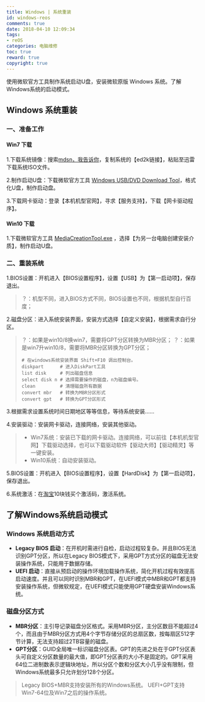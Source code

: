 ```yaml
---
title: Windows | 系统重装
id: windows-reos
comments: true
date: 2018-04-10 12:09:34
tags:
- reOS
categories: 电脑维修
toc: true
reward: true
copyright: true
---
```


<!--# Windows | 系统重装-->

使用微软官方工具制作系统启动U盘，安装微软原版 Windows 系统。了解Windows系统的启动模式。

<!-- more -->

## Windows 系统重装

### 一、准备工作

#### Win7 下载

1.下载系统镜像：搜索[mdsn，我告诉你](https://msdn.itellyou.cn/)，复制系统的【ed2k链接】，粘贴至迅雷下载系统ISO文件。

2.制作启动U盘：下载微软官方工具 [Windows USB/DVD Download Tool](https://www.microsoft.com/en-us/download/details.aspx?id=56485)，格式化U盘，制作启动盘。

3.下载网卡驱动：登录【本机机型官网】，寻求【服务支持】，下载【网卡驱动程序】。

#### Win10 下载

1.下载微软官方工具 [MediaCreationTool.exe](https://www.microsoft.com/zh-cn/software-download/windows10?OCID=WIP_r_Win10_Body_AddPC) ，选择【为另一台电脑创建安装介质】，制作启动U盘。

### 二、重装系统

1.BIOS设置：开机进入【BIOS设置程序】，设置【USB】为【第一启动项】，保存退出。

  > ？：机型不同，进入BIOS方式不同，BIOS设置也不同，根据机型自行百度；

2.磁盘分区：进入系统安装界面，安装方式选择【自定义安装】，根据需求自行分区。

> ？：如果是win10/8换win7，需要将GPT分区转换为MBR分区；
> ？：如果是win7升win10/8，需要将MBR分区转换为GPT分区；
>
> ```shell
> # 在windows系统安装界面 Shift+F10 调出控制台。
> diskpart      # 进入DiskPart工具
> list disk     # 列出磁盘信息
> select disk n # 选择需要操作的磁盘，n为磁盘编号。
> clean         # 清理磁盘所有数据
> convert mbr   # 转换为MBR分区形式
> convert gpt   # 转换为GPT分区形式
> ```

3.根据需求设置系统时间日期地区等等信息，等待系统安装......

4.安装驱动：安装网卡驱动，连接网络，安装其他驱动。

> - Win7系统：安装已下载的网卡驱动。连接网络，可以前往【本机机型官网】下载驱动选择，也可以下载驱动软件【驱动大师】【驱动精灵】等一键安装。
> - Win10系统：自动安装驱动。

5.BIOS设置：开机进入【BIOS设置程序】，设置【HardDisk】为【第一启动项】，保存退出。

6.系统激活：在[淘宝](https://s.taobao.com)10块钱买个激活码，激活系统。



## 了解Windows系统启动模式

### Windows 系统启动方式

- **Legacy BIOS 启动**：在开机时需进行自检，启动过程较复杂。并且BIOS无法识别GPT分区，所以在Legacy BIOS模式下，采用GPT方式分区的磁盘无法安装操作系统，只能用于数据存储。
- **UEFI 启动**：直接从预启动的操作环境加载操作系统，简化开机过程有效提高启动速度。并且可以同时识别MBR和GPT，在UEFI模式中MBR和GPT都支持安装操作系统，但微软规定，在UEFI模式只能使用GPT硬盘安装Windows系统。 

### 磁盘分区方式

- **MBR分区**：主引导记录磁盘分区格式。采用MBR分区，主分区数目不能超过4个，而且由于MBR分区方式用4个字节存储分区的总扇区数，按每扇区512字节计算，无法支持超过2TB容量的磁盘。
- **GPT分区**：GUID全局唯一标识磁盘分区表。GPT的先进之处在于GPT分区表头可自定义分区数量的最大值，即GPT分区表的大小不是固定的。GPT采用64位二进制数表示逻辑块地址，所以分区个数和分区大小几乎没有限制，但Windows系统最多只允许划分128个分区。

> Legacy BIOS+MBR支持安装所有的Windows系统。
> UEFI+GPT支持Win7-64位及Win7之后的操作系统。
